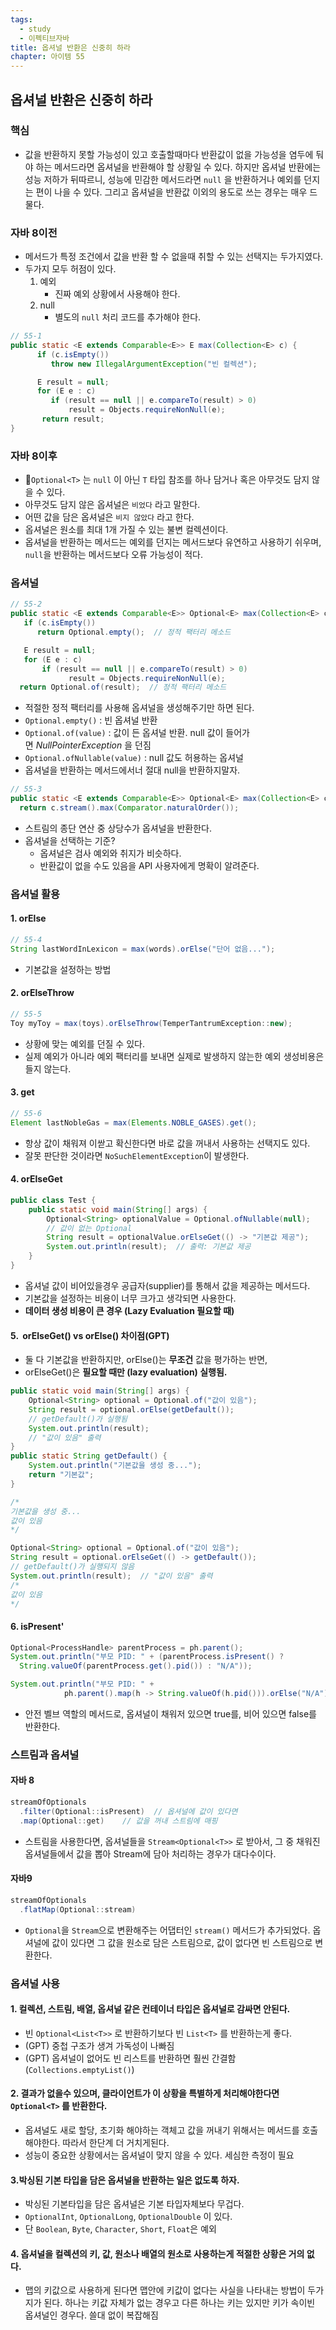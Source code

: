 ```yaml
---
tags:
  - study
  - 이펙티브자바
title: 옵셔널 반환은 신중히 하라
chapter: 아이템 55
---
```

## 옵셔널 반환은 신중히 하라

### 핵심
- 값을 반환하지 못할 가능성이 있고 호출할때마다 반환값이 없을 가능성을 염두에 둬야 하는 메서드라면 옵셔널을 반환해야 할 상황일 수 있다. 하지만 옵셔널 반환에는 성능 저하가 뒤따르니, 성능에 민감한 메서드라면 `null` 을 반환하거나 예외를 던지는 편이 나을 수 있다. 그리고 옵셔널을 반환값 이외의 용도로 쓰는 경우는 매우 드물다.

### 자바 8이전
- 메서드가 특정 조건에서 값을 반환 할 수 없을때 취할 수 있는 선택지는 두가지였다.
- 두가지 모두 허점이 있다.
	1. 예외
		- 진짜 예외 상황에서 사용해야 한다.
	2. null
		- 별도의 `null` 처리 코드를 추가해야 한다. 
```java
// 55-1
public static <E extends Comparable<E>> E max(Collection<E> c) {
      if (c.isEmpty())
         throw new IllegalArgumentException("빈 컬렉션");

      E result = null;
      for (E e : c)
         if (result == null || e.compareTo(result) > 0)
             result = Objects.requireNonNull(e);
       return result;
}
```
### 자바 8이후
- `Optional<T>` 는 `null` 이 아닌 `T` 타입 참조를 하나 담거나 혹은 아무것도 담지 않을 수 있다.
- 아무것도 담지 않은 옵셔널은 `비었다` 라고 말한다.
- 어떤 값을 담은 옵셔널은 `비지 않았다` 라고 한다.
- 옵셔널은 원소를 최대 1개 가질 수 있는 불변 컬렉션이다.
- 옵셔널을 반환하는 메서드는 예외를 던지는 메서드보다 유연하고 사용하기 쉬우며, `null`을 반환하는 메서드보다 오류 가능성이 적다.
### 옵셔널
```java
// 55-2
public static <E extends Comparable<E>> Optional<E> max(Collection<E> c) {
   if (c.isEmpty())
      return Optional.empty();  // 정적 팩터리 메소드

   E result = null;
   for (E e : c)
       if (result == null || e.compareTo(result) > 0)
             result = Objects.requireNonNull(e);
  return Optional.of(result);  // 정적 팩터리 메소드
```
- 적절한 정적 팩터리를 사용해 옵셔널을 생성해주기만 하면 된다.
- `Optional.empty()` : 빈 옵셔널 반환
- `Optional.of(value)` : 값이 든 옵셔널 반환. null 값이 들어가면 _NullPointerException_ 을 던짐
- `Optional.ofNullable(value)` : null 값도 허용하는 옵셔널
- 옵셔널을 반환하는 메서드에서너 절대 null을 반환하지말자.
```java
// 55-3
public static <E extends Comparable<E>> Optional<E> max(Collection<E> c) {
  return c.stream().max(Comparator.naturalOrder());
```
- 스트림의 종단 연산 중 상당수가 옵셔널을 반환한다.
- 옵셔널을 선택하는 기준?
	- 옵셔널은 검사 예외와 취지가 비슷하다.
	- 반환값이 없을 수도 있음을 API 사용자에게 명확이 알려준다.

### 옵셔널 활용
#### 1. orElse
```java
// 55-4
String lastWordInLexicon = max(words).orElse("단어 없음...");
```
- 기본값을 설정하는 방법
#### 2. orElseThrow
```java
// 55-5
Toy myToy = max(toys).orElseThrow(TemperTantrumException::new);
```
- 상황에 맞는 예외를 던질 수 있다.
- 실제 예외가 아니라 예외 팩터리를 보내면 실제로 발생하지 않는한 예외 생성비용은 들지 않는다.
#### 3. get
```java
// 55-6
Element lastNobleGas = max(Elements.NOBLE_GASES).get();
```
- 항상 값이 채워져 이싿고 확신한다면 바로 값을 꺼내서 사용하는 선택지도 있다.
- 잘못 판단한 것이라면 `NoSuchElementException`이 발생한다.
#### 4. orElseGet
```java
public class Test {  
    public static void main(String[] args) {  
        Optional<String> optionalValue = Optional.ofNullable(null);  
        // 값이 없는 Optional  
        String result = optionalValue.orElseGet(() -> "기본값 제공");  
        System.out.println(result);  // 출력: 기본값 제공  
    }  
}
```
- 옵셔널 값이 비어있을경우 공급자(supplier)를 통해서 값을 제공하는 메서드다.
- 기본값을 설정하는 비용이 너무 크가고 생각되면 사용한다.
- **데이터 생성 비용이 큰 경우 (Lazy Evaluation 필요할 때)**
#### 5.  **orElseGet() vs orElse() 차이점**(GPT)
- 둘 다 기본값을 반환하지만, orElse()는 **무조건** 값을 평가하는 반면,
- orElseGet()은 **필요할 때만 (lazy evaluation) 실행됨.**
```java
public static void main(String[] args) {  
    Optional<String> optional = Optional.of("값이 있음");  
    String result = optional.orElse(getDefault());  
	// getDefault()가 실행됨  
    System.out.println(result);  
	// "값이 있음" 출력  
}  
public static String getDefault() {  
    System.out.println("기본값을 생성 중...");  
    return "기본값";  
}

/*
기본값을 생성 중...
값이 있음
*/
```
```java
Optional<String> optional = Optional.of("값이 있음");
String result = optional.orElseGet(() -> getDefault());  
// getDefault()가 실행되지 않음
System.out.println(result);  // "값이 있음" 출력
/*
값이 있음
*/
```

#### 6. isPresent'
```java
Optional<ProcessHandle> parentProcess = ph.parent();
System.out.println("부모 PID: " + (parentProcess.isPresent() ?
  String.valueOf(parentProcess.get().pid()) : "N/A"));
```
```java
System.out.println("부모 PID: " +
            ph.parent().map(h -> String.valueOf(h.pid())).orElse("N/A"));
```
- 안전 벨브 역할의 메서드로, 옵셔널이 채워저 있으면 true를, 비어 있으면 false를 반환한다.

### 스트림과 옵셔널
#### 자바 8
```java
streamOfOptionals
  .filter(Optional::isPresent)  // 옵셔널에 값이 있다면 
  .map(Optional::get)    // 값을 꺼내 스트림에 매핑
```
- 스트림을 사용한다면, 옵셔널들을 `Stream<Optional<T>>` 로 받아서, 그 중 채워진 옵셔널들에서 값을 뽑아 Stream에 담아 처리하는 경우가 대다수이다.

#### 자바9
```java
streamOfOptionals
  .flatMap(Optional::stream)
```
- `Optional`을 `Stream`으로 변환해주는 어댑터인 `stream()` 메서드가 추가되었다. 옵셔널에 값이 있다면 그 값을 원소로 담은 스트림으로, 값이 없다면 빈 스트림으로 변환한다.

### 옵셔널 사용
#### 1. 컬렉션, 스트림, 배열, 옵셔널 같은 컨테이너 타입은 옵셔널로 감싸면 안된다.
- 빈 `Optional<List<T>>` 로 반환하기보다 빈 `List<T>` 를 반환하는게 좋다.
- (GPT) 중첩 구조가 생겨 가독성이 나빠짐
- (GPT) 옵셔널이 없어도 빈 리스트를 반환하면 훨씬 간결함 (`Collections.emptyList()`)
#### 2. 결과가 없을수 있으며, 클라이언트가 이 상황을 특별하게 처리해야한다면 `Optional<T>` 를 반환한다.
- 옵셔널도 새로 할당, 초기화 해야하는 객체고 값을 꺼내기 위해서는 메서드를 호출해야한다. 따라서 한단계 더 거치게된다.
- 성능이 중요한 상황에서는 옵셔널이 맞지 않을 수 있다. 세심한 측정이 필요
#### 3.박싱된 기본 타입을 담은 옵셔널을 반환하는 일은 없도록 하자.
- 박싱된 기본타입을 담은 옵셔널은 기본 타입자체보다 무겁다.
- `OptionalInt`, `OptionalLong`, `OptionalDouble` 이 있다.
- 단 `Boolean`, `Byte`, `Character`, `Short`, `Float`은 예외
#### 4. 옵셔널을 컬렉션의 키, 값, 원소나 배열의 원소로 사용하는게 적절한 상황은 거의 없다.
- 맵의 키값으로 사용하게 된다면 맵안에 키값이 없다는 사실을 나타내는 방법이 두가지가 된다. 하나는 키값 자체가 없는 경우고 다른 하나는 키는 있지만 키가 속이빈 옵셔널인 경우다. 쓸대 없이 복잡해짐
